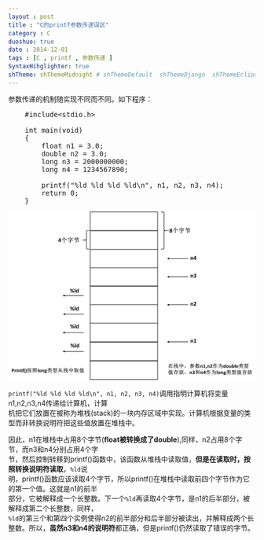 ```yaml
---
layout : post
title : "C的printf参数传递误区"
category : C
duoshuo: true
date : 2014-12-01
tags : [C , printf , 参数传递 ]
SyntaxHihglighter: true
shTheme: shThemeMidnight # shThemeDefault  shThemeDjango  shThemeEclipse  shThemeEmacs  shThemeFadeToGrey  shThemeMidnight  shThemeRDark
---
```


参数传递的机制随实现不同而不同。如下程序：

<pre class="brush: c; ">
	#include&lt;stdio.h&gt;

	int main(void)
	{
		float n1 = 3.0;
		double n2 = 3.0;
		long n3 = 2000000000;
		long n4 = 1234567890;
	
		printf("%ld %ld %ld %ld\n", n1, n2, n3, n4);
		return 0;
	}
</pre>

<!-- more -->

![参数传递](/res/img/blog/2014/12/01/trans_param.png)

```printf("%ld %ld %ld %ld\n", n1, n2, n3, n4)```调用指明计算机将变量n1,n2,n3,n4传递给计算机，计算  
机把它们放置在被称为堆栈(stack)的一块内存区域中实现。计算机根据变量的类型而非转换说明符把这些值放置在堆栈中。

因此，n1在堆栈中占用8个字节(**float被转换成了double**),同样，n2占用8个字节，而n3和n4分别占用4个字  
节，然后控制转移到printf()函数中，该函数从堆栈中读取值，**但是在读取时，按照转换说明符读取**，```%ld```说  
明，printf()函数应该读取4个字节，所以printf()在堆栈中读取前四个字节作为它的第一个值。这就是n1的前半  
部分，它被解释成一个长整数。下一个```%ld```再读取4个字节，是n1的后半部分，被解释成第二个长整数，同样，  
```%ld```的第三个和第四个实例使得n2的前半部分和后半部分被读出，并解释成两个长整数。所以，**虽然n3和n4的说明符**都正确，但是printf()仍然读取了错误的字节。





